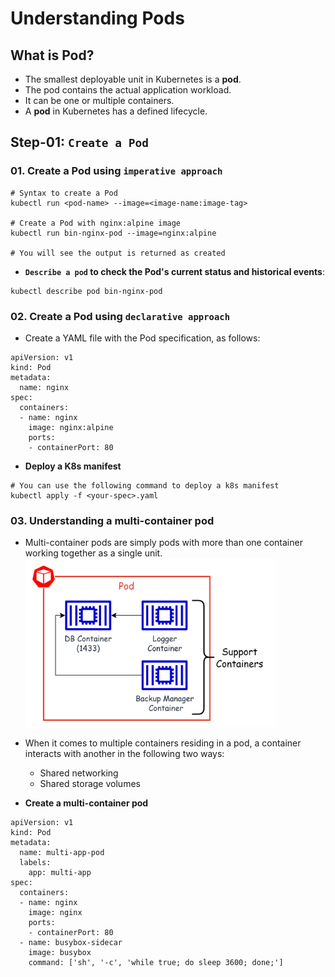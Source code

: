 # Understanding Pods

## What is Pod?

- The smallest deployable unit in Kubernetes is a **pod**.
- The pod contains the actual application workload.
- It can be one or multiple containers.
- A **pod** in Kubernetes has a defined lifecycle.

## Step-01: `Create a Pod`

### 01. Create a Pod using `imperative approach`

```
# Syntax to create a Pod
kubectl run <pod-name> --image=<image-name:image-tag>

# Create a Pod with nginx:alpine image
kubectl run bin-nginx-pod --image=nginx:alpine

# You will see the output is returned as created
```

- **`Describe a pod` to check the Pod's current status and historical events**:

```
kubectl describe pod bin-nginx-pod
```

### 02. Create a Pod using `declarative approach`

- Create a YAML file with the Pod specification, as follows:

```
apiVersion: v1
kind: Pod
metadata:
  name: nginx
spec:
  containers:
  - name: nginx
    image: nginx:alpine
    ports:
    - containerPort: 80
```

- **Deploy a K8s manifest**

```
# You can use the following command to deploy a k8s manifest
kubectl apply -f <your-spec>.yaml
```

### 03. Understanding a multi-container pod

- Multi-container pods are simply pods with more than one container working together as a single unit.
  <img src="images/multicontpod.png" width=400 height=270>
- When it comes to multiple containers residing in a pod, a container interacts with another in the following two ways:

  - Shared networking
  - Shared storage volumes

- **Create a multi-container pod**

```
apiVersion: v1
kind: Pod
metadata:
  name: multi-app-pod
  labels:
    app: multi-app
spec:
  containers:
  - name: nginx
    image: nginx
    ports:
    - containerPort: 80
  - name: busybox-sidecar
    image: busybox
    command: ['sh', '-c', 'while true; do sleep 3600; done;']
```
